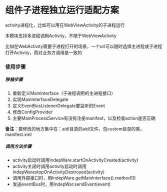 # 组件子进程独立运行适配方案

activity进程化，比如可以用在WebViewActivity的子进程运行


本模块支持多进程调用Activity，不限于WebViewActivity

比如在WebActivity需要子进程打开的场景，一个url可以随时选择主进程或子进程打开Activity，而对业务方调用是一致的

### 使用步骤

##### 移植步骤

1. 重新定义MainInterface（子进程调用的主进程接口）
2. 实现MainInterfaceDelegate
3. 定义EventBusListenerDelegate要监听的Event
4. 修改ConfigProvider
5. 主要MainProcessService有没有注册manifest，以及检查action是否正确

**备注**：要修改的地方集中在：aidl目录的aidl文件，包custom目录的类，manifest.xml



##### 调用方法步骤

- activity启动时调用IndepWare.startOnActivityCreated(activity)
- activity关闭时调用activity启动时调用IndepWarestopOnActivityDestroyed(activity)
- 调用外部接口时，用IndepWare.getMainInterface().method1()
- 发送eventBus时，用IndepWar.sendEvent(event)


